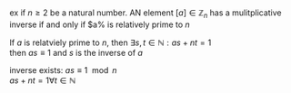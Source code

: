 ex if $n \ge 2$ be a natural number. AN element $[a] \in \mathbb Z_n$ has a
mulitplicative inverse if and only if $a% is relatively prime to $n$

If $a$ is relatviely prime to $n$,
then $\exists s, t \in \mathbb N: as + nt = 1$   
then $as \equiv 1$ and $s$ is the inverse of $a$

inverse exists: $as \equiv 1 \mod n$  
$as + nt = 1 \forall t \in \mathbb N$  


